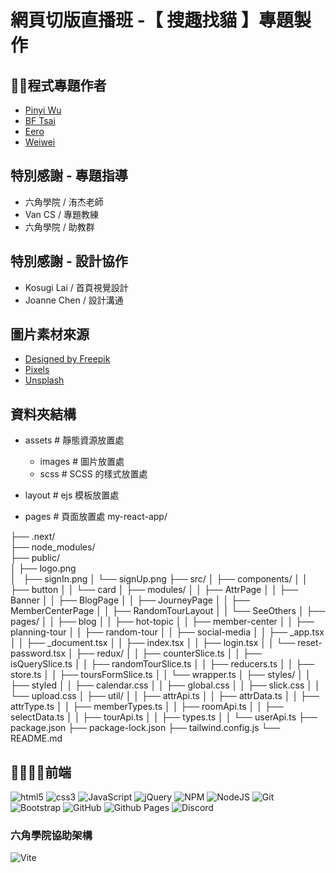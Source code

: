 # 網頁切版直播班 -【 搜趣找貓 】專題製作

## 🕺💃程式專題作者
  - [Pinyi Wu](https://github.com/PinyiW0)
  - [BF Tsai](https://github.com/bftsai)
  - [Eero](https://github.com/sksak75312)
  - [Weiwei](https://github.com/cieliscute)

## 特別感謝 - 專題指導
  - 六角學院 / 洧杰老師
  - Van CS / 專題教練
  - 六角學院 / 助教群
    
## 特別感謝 - 設計協作
  - Kosugi Lai / 首頁視覺設計
  - Joanne Chen / 設計溝通

## 圖片素材來源
- [Designed by Freepik](www.freepik.com)
- [Pixels](https://www.pexels.com/zh-tw/)
- [Unsplash](https://unsplash.com/)


## 資料夾結構
  - assets # 靜態資源放置處
    - images # 圖片放置處
    - scss # SCSS 的樣式放置處

  - layout # ejs 模板放置處
  - pages # 頁面放置處
my-react-app/

├── .next/  
├── node_modules/  
├── public/  
│   ├── logo.png  
│&nbsp;&nbsp;&nbsp;├── signIn.png
│   └── signUp.png
├── src/
│   ├── components/
│   │   ├── button
│   │   └── card
│   ├── modules/
│   │   ├── AttrPage
│   │   ├── Banner
│   │   ├── BlogPage
│   │   ├── JourneyPage
│   │   ├── MemberCenterPage
│   │   ├── RandomTourLayout
│   │   └── SeeOthers
│   ├── pages/
│   │   ├── blog
│   │   ├── hot-topic
│   │   ├── member-center
│   │   ├── planning-tour
│   │   ├── random-tour
│   │   ├── social-media
│   │   ├── _app.tsx
│   │   ├── _document.tsx
│   │   ├── index.tsx
│   │   ├── login.tsx
│   │   └── reset-password.tsx
│   ├── redux/
│   │   ├── counterSlice.ts
│   │   ├── isQuerySlice.ts
│   │   ├── randomTourSlice.ts
│   │   ├── reducers.ts
│   │   ├── store.ts
│   │   ├── toursFormSlice.ts
│   │   └── wrapper.ts
│   ├── styles/
│   │   ├── styled
│   │   ├── calendar.css
│   │   ├── global.css
│   │   ├── slick.css
│   │   └── upload.css
│   ├── util/
│   │   ├── attrApi.ts
│   │   ├── attrData.ts
│   │   ├── attrType.ts
│   │   ├── memberTypes.ts
│   │   ├── roomApi.ts
│   │   ├── selectData.ts
│   │   ├── tourApi.ts
│   │   ├── types.ts
│   │   └── userApi.ts
├── package.json
├── package-lock.json
├── tailwind.config.js
└── README.md


## 🧑‍💻👩‍💻前端
![html5](https://camo.githubusercontent.com/49fbb99f92674cc6825349b154b65aaf4064aec465d61e8e1f9fb99da3d922a1/68747470733a2f2f696d672e736869656c64732e696f2f62616467652f68746d6c352d2532334533344632362e7376673f7374796c653d666f722d7468652d6261646765266c6f676f3d68746d6c35266c6f676f436f6c6f723d7768697465)
![css3](https://camo.githubusercontent.com/e6b67b27998fca3bccf4c0ee479fc8f9de09d91f389cccfbe6cb1e29c10cfbd7/68747470733a2f2f696d672e736869656c64732e696f2f62616467652f637373332d2532333135373242362e7376673f7374796c653d666f722d7468652d6261646765266c6f676f3d63737333266c6f676f436f6c6f723d7768697465)
![JavaScript](https://img.shields.io/badge/javascript-%23323330.svg?style=for-the-badge&logo=javascript&logoColor=%23F7DF1E)
![jQuery](https://img.shields.io/badge/jquery-%230769AD.svg?style=for-the-badge&logo=jquery&logoColor=white)
![NPM](https://img.shields.io/badge/NPM-%23CB3837.svg?style=for-the-badge&logo=npm&logoColor=white)
![NodeJS](https://img.shields.io/badge/node.js-6DA55F?style=for-the-badge&logo=node.js&logoColor=white)
![Git](https://img.shields.io/badge/git-%23F05033.svg?style=for-the-badge&logo=git&logoColor=white)
![Bootstrap](https://img.shields.io/badge/bootstrap-%238511FA.svg?style=for-the-badge&logo=bootstrap&logoColor=white)
![GitHub](https://img.shields.io/badge/github-%23121011.svg?style=for-the-badge&logo=github&logoColor=white)
![Github Pages](https://img.shields.io/badge/github%20pages-121013?style=for-the-badge&logo=github&logoColor=white)
![Discord](https://img.shields.io/badge/Discord-%235865F2.svg?style=for-the-badge&logo=discord&logoColor=white)
### 六角學院協助架構
![Vite](https://img.shields.io/badge/vite-%23646CFF.svg?style=for-the-badge&logo=vite&logoColor=white)




